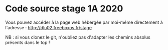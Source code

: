 # Code source stage 1A 2020

Vous pouvez accéder à la page web hébergée par moi-même directement à l'adresse : http://dlu02.freeboxos.fr/stage

NB : si vous clonez le git, n'oubliez pas d'adapter les chemins absolus présents dans le top !
